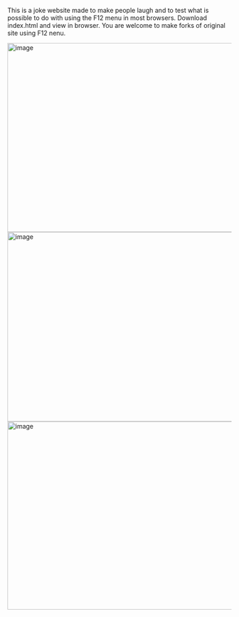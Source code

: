 This is a joke website made to make people laugh and to test what is possible to do with using the F12 menu in most browsers. 
Download index.html and view in browser. You are welcome to make forks of original site using F12 nenu.

<img width="902" height="424" alt="image" src="https://github.com/user-attachments/assets/517492b5-fb43-49b3-b521-20f0cffd3ecd" />

<img width="902" height="425" alt="image" src="https://github.com/user-attachments/assets/1af0bb35-dbdd-411f-9107-9b51fbc01d65" />

<img width="905" height="422" alt="image" src="https://github.com/user-attachments/assets/950ae45a-b4cf-4994-bcee-c19fb1a39e44" />
